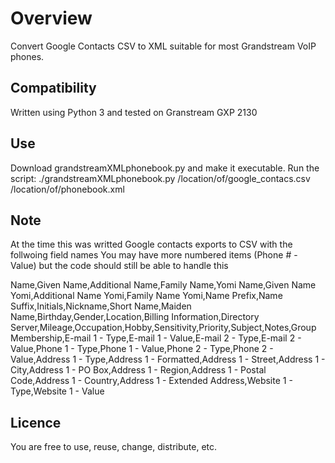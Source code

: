 Overview
===
Convert Google Contacts CSV to XML suitable for most Grandstream VoIP phones. 

Compatibility
-
Written using Python 3 and tested on Granstream GXP 2130

Use
-
Download grandstreamXMLphonebook.py and make it executable.
Run the script: ./grandstreamXMLphonebook.py /location/of/google_contacs.csv /location/of/phonebook.xml

Note
-
At the time this was writted Google contacts exports to CSV with the follwoing field names
You may have more numbered items (Phone # - Value) but the code should still be able to handle this

Name,Given Name,Additional Name,Family Name,Yomi Name,Given Name Yomi,Additional Name Yomi,Family Name Yomi,Name Prefix,Name Suffix,Initials,Nickname,Short Name,Maiden Name,Birthday,Gender,Location,Billing Information,Directory Server,Mileage,Occupation,Hobby,Sensitivity,Priority,Subject,Notes,Group Membership,E-mail 1 - Type,E-mail 1 - Value,E-mail 2 - Type,E-mail 2 - Value,Phone 1 - Type,Phone 1 - Value,Phone 2 - Type,Phone 2 - Value,Address 1 - Type,Address 1 - Formatted,Address 1 - Street,Address 1 - City,Address 1 - PO Box,Address 1 - Region,Address 1 - Postal Code,Address 1 - Country,Address 1 - Extended Address,Website 1 - Type,Website 1 - Value

Licence
-
You are free to use, reuse, change, distribute, etc.
